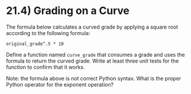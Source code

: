# 21.4) Grading on a Curve

The formula below calculates a curved grade by applying a square root according
to the following formula:

`original_grade^.5 * 10`

Define a function named `curve_grade` that consumes a grade and uses the formula
to return the curved grade. Write at least three unit tests for the function to
confirm that it works.

Note: the formula above is not correct Python syntax. What is the proper Python
operator for the exponent operation?
